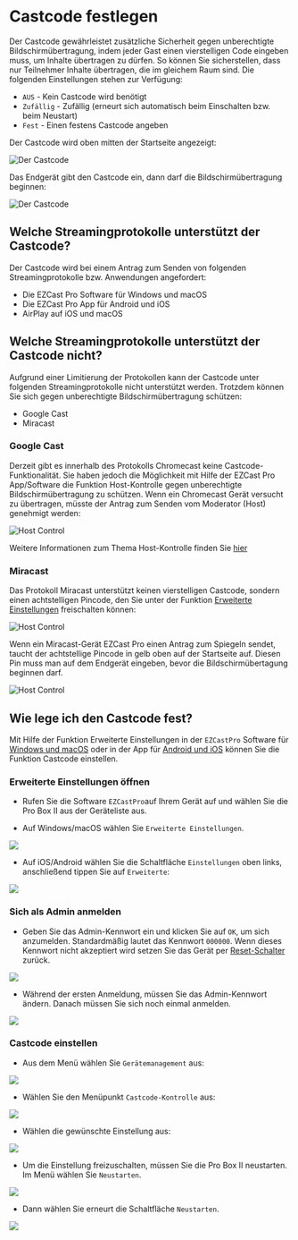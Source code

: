# Castcode festlegen

Der Castcode gewährleistet zusätzliche Sicherheit gegen unberechtigte Bildschirmübertragung, indem jeder Gast einen vierstelligen Code eingeben muss, um Inhalte übertragen zu dürfen. So können Sie sicherstellen, dass nur Teilnehmer Inhalte übertragen, die im gleichem Raum sind. Die folgenden Einstellungen stehen zur Verfügung:

* `AUS` - Kein Castcode wird benötigt
* `Zufällig` - Zufällig (erneurt sich automatisch beim Einschalten bzw. beim Neustart)
* `Fest` - Einen festens Castcode angeben

Der Castcode wird oben mitten der Startseite angezeigt:

![Der Castcode](/assets/img/B10_Castcode.png)

Das Endgerät gibt den Castcode ein, dann darf die Bildschirmübertragung beginnen:

![Der Castcode](/assets/img/Enddevice_MiracastPin.png)

## Welche Streamingprotokolle unterstützt der Castcode?

Der Castcode wird bei einem Antrag zum Senden von folgenden Streamingprotokolle bzw. Anwendungen angefordert:

* Die EZCast Pro Software für Windows und macOS
* Die EZCast Pro App für Android und iOS
* AirPlay auf iOS und macOS

## Welche Streamingprotokolle unterstützt der Castcode nicht?

Aufgrund einer Limitierung der Protokollen kann der Castcode unter folgenden Streamingprotokolle nicht unterstützt werden. Trotzdem können Sie sich gegen unberechtigte Bildschirmübertragung schützen:

* Google Cast
* Miracast

### Google Cast

Derzeit gibt es innerhalb des Protokolls Chromecast keine Castcode-Funktionalität. Sie haben jedoch die Möglichkeit mit Hilfe der EZCast Pro App/Software die Funktion Host-Kontrolle gegen unberechtigte Bildschirmübertragung zu schützen. Wenn ein Chromecast Gerät versucht zu übertragen, müsste der Antrag zum Senden vom Moderator (Host) genehmigt werden:

![Host Control](/assets/img/AppHostKontrolle.png)

Weitere Informationen zum Thema Host-Kontrolle finden Sie [hier](ezcastproapp.md#host-kontrolle)

### Miracast

Das Protokoll Miracast unterstützt keinen vierstelligen Castcode, sondern einen achtstelligen Pincode, den Sie unter der Funktion [Erweiterte Einstellungen](adv.settings.md#Miracast) freischalten können:

![Host Control](/assets/img/Miracast.png)

Wenn ein Miracast-Gerät EZCast Pro einen Antrag zum Spiegeln sendet, taucht der achtstellige Pincode in gelb oben auf der Startseite auf. Diesen Pin muss man auf dem Endgerät eingeben, bevor die Bildschirmübertagung beginnen darf.

![Host Control](/assets/img/ProIIDongle_MiracastPin.png)

## Wie lege ich den Castcode fest?

Mit Hilfe der Funktion Erweiterte Einstellungen in der `EZCastPro` Software für [Windows und macOS](quickstart.md#InstallSoftware) oder in der App für [Android und iOS](quickstart.md#InstallApp) können Sie die Funktion Castcode einstellen.

### Erweiterte Einstellungen öffnen

* Rufen Sie die Software `EZCastPro`auf Ihrem Gerät auf und wählen Sie die Pro Box II aus der Geräteliste aus.

* Auf Windows/macOS wählen Sie `Erweiterte Einstellungen`.

![](/assets/img/Win-App-Advanced-Settings.png)

* Auf iOS/Android wählen Sie die Schaltfläche `Einstellungen` oben links, anschließend tippen Sie auf `Erweiterte`:

![](/assets/img/iOS_adv-settings.png)

### Sich als Admin anmelden

* Geben Sie das Admin-Kennwort ein und klicken Sie auf `OK`, um sich anzumelden. Standardmäßig lautet das Kennwort `000000`. Wenn dieses Kennwort nicht akzeptiert wird setzen Sie das Gerät per [Reset-Schalter](reset.md#hardreset) zurück.

![](/assets/img/EZCastII_Login.png)

* Während der ersten Anmeldung, müssen Sie das Admin-Kennwort ändern. Danach müssen Sie sich noch einmal anmelden.

![](/assets/img/new_password.png)

### Castcode einstellen

* Aus dem Menü wählen Sie `Gerätemanagement` aus:

![](/assets/img/ezcastpro.II.select.devicemanagement.png)

* Wählen Sie den Menüpunkt `Castcode-Kontrolle` aus:

![](/assets/img/ezcastpro.II.devicemanagement.castcode.png)

* Wählen die gewünschte Einstellung aus:

![](/assets/img/ezcastpro.II.select.castcode.png)

* Um die Einstellung freizuschalten, müssen Sie die Pro Box II neustarten. Im Menü wählen Sie `Neustarten`.

![](/assets/img/prostickII_menu.neustart.png)

* Dann wählen Sie erneurt die Schaltfläche `Neustarten`.

![](/assets/img/restart.jpg)

